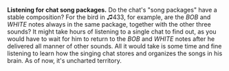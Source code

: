 **Listening for chat song packages.** Do the chat's "song packages" have a stable composition? For the bird in ♫433, for example, are the *BOB* and *WHITE* notes always in the same package, together with the other three sounds? It might take hours of listening to a single chat to find out, as you would have to wait for him to return to the *BOB* and *WHITE* notes after he delivered all manner of other sounds. All it would take is some time and fine listening to learn how the singing chat stores and organizes the songs in his brain. As of now, it's uncharted territory.
